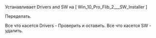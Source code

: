 Устанавливает Drivers and SW на [ Win_10_Pro_Flib_2___SW_Installer ]

Переделать.

Все что касется Drivers - Проверить и оставить.
Все что касется SW - удалить.